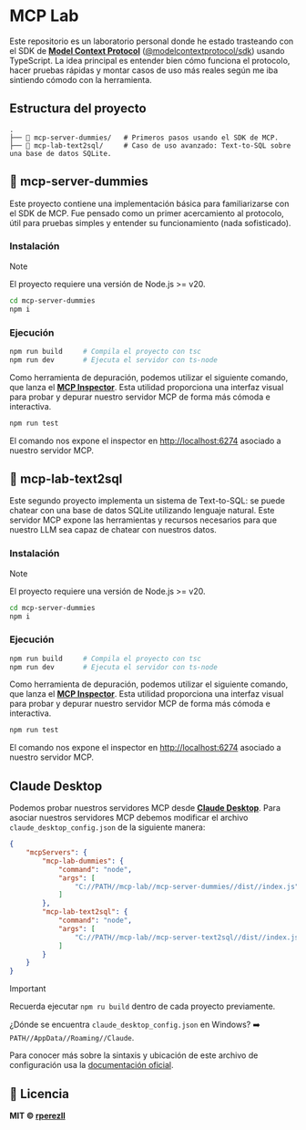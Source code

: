 # MCP Lab

Este repositorio es un laboratorio personal donde he estado trasteando con el SDK de [**Model Context Protocol**](https://modelcontextprotocol.io/introduction) ([@modelcontextprotocol/sdk](https://github.com/modelcontextprotocol/typescript-sdk)) usando TypeScript. La idea principal es entender bien cómo funciona el protocolo, hacer pruebas rápidas y montar casos de uso más reales según me iba sintiendo cómodo con la herramienta.

## Estructura del proyecto

```text
.
├── 📂 mcp-server-dummies/   # Primeros pasos usando el SDK de MCP.
├── 📂 mcp-lab-text2sql/     # Caso de uso avanzado: Text-to-SQL sobre una base de datos SQLite.
```

## 🧪 mcp-server-dummies

Este proyecto contiene una implementación básica para familiarizarse con el SDK de MCP. Fue pensado como un primer acercamiento al protocolo, útil para pruebas simples y entender su funcionamiento (nada sofisticado).

### Instalación

> [!NOTE] 
> El proyecto requiere una versión de Node.js >= v20.

```bash
cd mcp-server-dummies
npm i
```

### Ejecución

```bash
npm run build     # Compila el proyecto con tsc
npm run dev       # Ejecuta el servidor con ts-node
```

Como herramienta de depuración, podemos utilizar el siguiente comando, que lanza el [**MCP Inspector**](https://github.com/modelcontextprotocol/inspector). Esta utilidad proporciona una interfaz visual para probar y depurar nuestro servidor MCP de forma más cómoda e interactiva.

```bash
npm run test
```

El comando nos expone el inspector en [http://localhost:6274](http://localhost:6274) asociado a nuestro servidor MCP.

## 💬 mcp-lab-text2sql

Este segundo proyecto implementa un sistema de Text-to-SQL: se puede chatear con una base de datos SQLite utilizando lenguaje natural. Este servidor MCP expone las herramientas y recursos necesarios para que nuestro LLM sea capaz de chatear con nuestros datos.

### Instalación

> [!NOTE] 
> El proyecto requiere una versión de Node.js >= v20.

```bash
cd mcp-server-dummies
npm i
```

### Ejecución

```bash
npm run build     # Compila el proyecto con tsc
npm run dev       # Ejecuta el servidor con ts-node
```

Como herramienta de depuración, podemos utilizar el siguiente comando, que lanza el [**MCP Inspector**](https://github.com/modelcontextprotocol/inspector). Esta utilidad proporciona una interfaz visual para probar y depurar nuestro servidor MCP de forma más cómoda e interactiva.

```bash
npm run test
```

El comando nos expone el inspector en [http://localhost:6274](http://localhost:6274) asociado a nuestro servidor MCP.

## Claude Desktop

Podemos probar nuestros servidores MCP desde [**Claude Desktop**](https://claude.ai/download). Para asociar nuestros servidores MCP debemos modificar el archivo `claude_desktop_config.json` de la siguiente manera:

```json
{
    "mcpServers": {
        "mcp-lab-dummies": {
            "command": "node",
            "args": [
                "C://PATH//mcp-lab//mcp-server-dummies//dist//index.js"
            ]
        },
        "mcp-lab-text2sql": {
            "command": "node",
            "args": [
                "C://PATH//mcp-lab//mcp-server-text2sql//dist//index.js"
            ]
        }
    }
}
```

> [!IMPORTANT] 
> Recuerda ejecutar `npm ru build` dentro de cada proyecto previamente.

¿Dónde se encuentra `claude_desktop_config.json` en Windows? ➡️ `PATH//AppData//Roaming//Claude`.

Para conocer más sobre la sintaxis y ubicación de este archivo de configuración usa la [documentación oficial](https://modelcontextprotocol.io/quickstart/user).

## 📄 Licencia

**MIT © [rperezll](https://github.com/rperezll)**